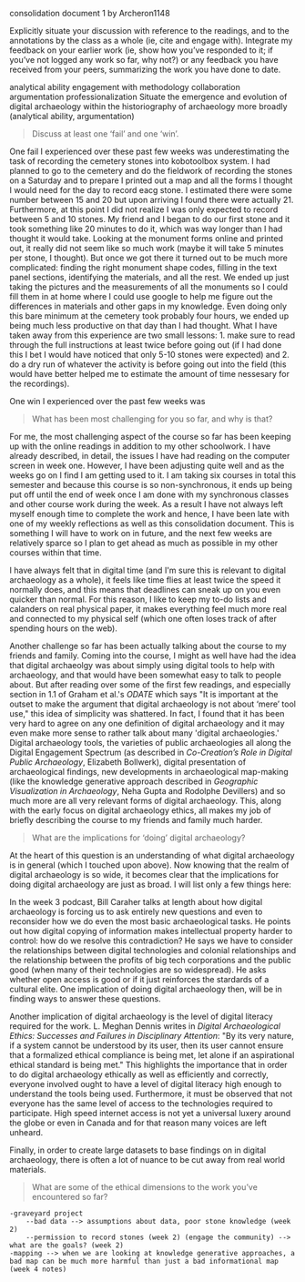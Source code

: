 consolidation document 1 by Archeron1148

Explicitly situate your discussion with reference to the readings, and to the annotations by the class as a whole (ie, cite and engage with).
Integrate my feedback on your earlier work (ie, show how you’ve responded to it; if you’ve not logged any work so far, why not?) or any feedback you have received from your peers, summarizing the work you have done to date.

analytical ability
engagement with methodology
collaboration
argumentation
professionalization
Situate the emergence and evolution of digital archaeology within the historiography of archaeology more broadly (analytical ability, argumentation)

>Discuss at least one ‘fail’ and one ‘win’.

One fail I experienced over these past few weeks was underestimating the task of recording the cemetery stones into kobotoolbox system. I had planned to go to the cemetery and do the fieldwork of recording the stones on a Saturday and to prepare I printed out a map and all the forms I thought I would need for the day to record eacg stone. I estimated there were some number between 15 and 20 but upon arriving I found there were actually 21. Furthermore, at this point I did not realize I was only expected to record between 5 and 10 stones. My friend and I began to do our first stone and it took something like 20 minutes to do it, which was way longer than I had thought it would take. Looking at the monument forms online and printed out, it really did not seem like so much work (maybe it will take 5 minutes per stone, I thought). But once we got there it turned out to be much more complicated: finding the right monument shape codes, filling in the text panel sections, identifying the materials, and all the rest. We ended up just taking the pictures and the measurements of all the monuments so I could fill them in at home where I could use google to help me figure out the differences in materials and other gaps in my knowledge. Even doing only this bare minimum at the cemetery took probably four hours, we ended up being much less productive on that day than I had thought. What I have taken away from this experience are two small lessons: 1. make sure to read through the full instructions at least twice before going out (if I had done this I bet I would have noticed that only 5-10 stones were expected) and 2. do a dry run of whatever the activity is before going out into the field (this would have better helped me to estimate the amount of time nessesary for the recordings).

One win I experienced over the past few weeks was 

>What has been most challenging for you so far, and why is that?

For me, the most challenging aspect of the course so far has been keeping up with the online readings in addition to my other schoolwork. I have already described, in detail, the issues I have had reading on the computer screen in week one. However, I have been adjusting quite well and as the weeks go on I find I am getting used to it. I am taking six courses in total this semester and because this course is so non-synchronous, it ends up being put off until the end of week once I am done with my synchronous classes and other course work during the week. As a result I have not always left myself enough time to complete the work and hence, I have been late with one of my weekly reflections as well as this consolidation document. This is something I will have to work on in future, and the next few weeks are relatively sparce so I plan to get ahead as much as possible in my other courses within that time.

I have always felt that in digital time (and I'm sure this is relevant to digital archaeology as a whole), it feels like time flies at least twice the speed it normally does, and this means that deadlines can sneak up on you even quicker than normal. For this reason, I like to keep my to-do lists and calanders on real physical paper, it makes everything feel much more real and connected to my physical self (which one often loses track of after spending hours on the web).

Another challenge so far has been actually talking about the course to my friends and family. Coming into the course, I might as well have had the idea that digital archaeolgy was about simply using digital tools to help with archaeology, and that would have been somewhat easy to talk to people about. But after reading over some of the first few readings, and especially section in 1.1 of Graham et al.'s *ODATE* which says "It is important at the outset to make the argument that digital archaeology is not about ‘mere’ tool use," this idea of simplicity was shattered. In fact, I found that it has been very hard to agree on any one definition of digital archaeology and it may even make more sense to rather talk about many 'digital archaeologies.' Digital archaeology tools, the varieties of public archaeologies all along the Digital Engagement Spectrum (as described in *Co-Creation’s Role in Digital Public Archaeology*, Elizabeth Bollwerk), digital presentation of archaeological findings, new developments in archaeological map-making (like the knowledge generative approach described in *Geographic Visualization in Archaeology*, Neha Gupta and Rodolphe Devillers) and so much more are all very relevant forms of digital archaeology. This, along with the early focus on digital archaeology ethics, all makes my job of briefly describing the course to my friends and family much harder.

>What are the implications for ‘doing’ digital archaeology?

At the heart of this question is an understanding of what digital archaeology is in general (which I touched upon above). Now knowing that the realm of digital archaeology is so wide, it becomes clear that the implications for doing digital archaeology are just as broad. I will list only a few things here:

In the week 3 podcast, Bill Caraher talks at length about how digital archaeology is forcing us to ask entirely new questions and even to reconsider how we do even the most basic archaeological tasks. He points out how digital copying of information makes intellectual property harder to control: how do we resolve this contradiction? He says we have to consider the relationships between digital technologies and colonial relationships and the relationship between the profits of big tech corporations and the public good (when many of their technologies are so widespread). He asks whether open access is good or if it just reinforces the stardards of a cultural elite. One implication of doing digital archaeology then, will be in finding ways to answer these questions.

Another implication of digital archaeology is the level of digital literacy required for the work. L. Meghan Dennis writes in *Digital Archaeological Ethics: Successes and Failures in Disciplinary Attention*: "By its very nature, if a system cannot be understood by its user, then its user cannot ensure that a formalized ethical compliance is being met, let alone if an aspirational ethical standard is being met." This highlights the importance that in order to do digital archaeology ethically as well as efficiently and correctly, everyone involved ought to have a level of digital literacy high enough to understand the tools being used. Furthermore, it must be observed that not everyone has the same level of access to the technologies required to participate. High speed internet access is not yet a universal luxery around the globe or even in Canada and for that reason many voices are left unheard.

Finally, in order to create large datasets to base findings on in digital archaeology, there is often a lot of nuance to be cut away from real world materials. 

>What are some of the ethical dimensions to the work you’ve encountered so far?


    -graveyard project
        --bad data --> assumptions about data, poor stone knowledge (week 2)
        --permission to record stones (week 2) (engage the community) --> what are the goals? (week 2)
    -mapping --> when we are looking at knowledge generative approaches, a bad map can be much more harmful than just a bad informational map (week 4 notes)

